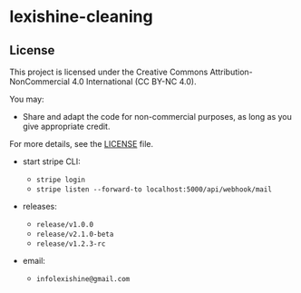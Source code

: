 # lexishine-cleaning

## License

This project is licensed under the Creative Commons Attribution-NonCommercial 4.0 International (CC BY-NC 4.0). 

You may:
- Share and adapt the code for non-commercial purposes, as long as you give appropriate credit.

For more details, see the [LICENSE](./LICENSE) file.



 - start stripe CLI:
    - `stripe login`
    - `stripe listen --forward-to localhost:5000/api/webhook/mail`


 - releases:
   - `release/v1.0.0`
   - `release/v2.1.0-beta`
   - `release/v1.2.3-rc`
   
- email:
  - `infolexishine@gmail.com`

